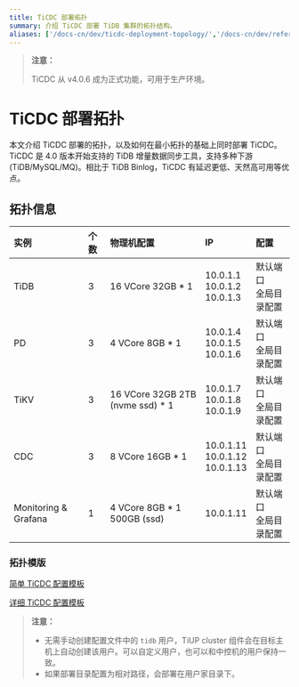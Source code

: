 ```yaml
---
title: TiCDC 部署拓扑
summary: 介绍 TiCDC 部署 TiDB 集群的拓扑结构。
aliases: ['/docs-cn/dev/ticdc-deployment-topology/','/docs-cn/dev/reference/tools/ticdc/deploy/','/docs-cn/dev/ticdc/deploy-ticdc/']
---
```


> **注意：**
>
> TiCDC 从 v4.0.6 成为正式功能，可用于生产环境。

# TiCDC 部署拓扑

本文介绍 TiCDC 部署的拓扑，以及如何在最小拓扑的基础上同时部署 TiCDC。TiCDC 是 4.0 版本开始支持的 TiDB 增量数据同步工具，支持多种下游 (TiDB/MySQL/MQ)。相比于 TiDB Binlog，TiCDC 有延迟更低、天然高可用等优点。

## 拓扑信息

|实例 | 个数 | 物理机配置 | IP |配置 |
| :-- | :-- | :-- | :-- | :-- |
| TiDB |3 | 16 VCore 32GB * 1 | 10.0.1.1 <br/> 10.0.1.2 <br/> 10.0.1.3 | 默认端口 <br/>  全局目录配置 |
| PD | 3 | 4 VCore 8GB * 1 |10.0.1.4 <br/> 10.0.1.5 <br/> 10.0.1.6 | 默认端口 <br/> 全局目录配置 |
| TiKV | 3 | 16 VCore 32GB 2TB (nvme ssd) * 1 | 10.0.1.7 <br/> 10.0.1.8 <br/> 10.0.1.9 | 默认端口 <br/> 全局目录配置 |
| CDC | 3 | 8 VCore 16GB * 1 | 10.0.1.11 <br/> 10.0.1.12 <br/> 10.0.1.13 | 默认端口 <br/> 全局目录配置 |
| Monitoring & Grafana | 1 | 4 VCore 8GB * 1 500GB (ssd) | 10.0.1.11 | 默认端口 <br/> 全局目录配置 |

### 拓扑模版

[简单 TiCDC 配置模板](https://github.com/pingcap/docs-cn/blob/master/config-templates/simple-cdc.yaml)

[详细 TiCDC 配置模板](https://github.com/pingcap/docs-cn/blob/master/config-templates/complex-cdc.yaml)

> **注意：**
>
> - 无需手动创建配置文件中的 `tidb` 用户，TiUP cluster 组件会在目标主机上自动创建该用户。可以自定义用户，也可以和中控机的用户保持一致。
> - 如果部署目录配置为相对路径，会部署在用户家目录下。
